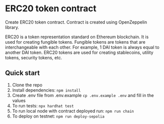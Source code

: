 # ERC20 token contract

Create ERC20 token contract. Contract is created using OpenZeppelin library.

ERC20 is a token representation standard on Ethereum blockchain. It is used for creating fungible tokens. Fungible tokens are tokens that are interchangeable with each other. For example, 1 DAI token is always equal to another DAI token. ERC20 tokens are used for creating stablecoins, utility tokens, security tokens, etc.

## Quick start
1. Clone the repo
2. Install dependencies: `npm install`
3. Create .env file from .env.example `cp .env.example .env` and fill in the values
4. To run tests: `npx hardhat test`
5. To run local node with contract deployed run: `npm run chain`
6. To deploy on testnet: `npm run deploy-sepolia`